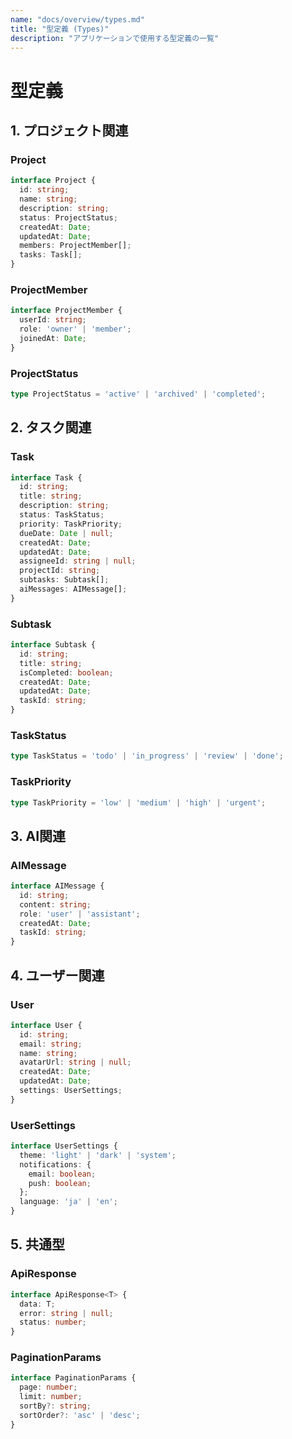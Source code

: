 ```yaml
---
name: "docs/overview/types.md"
title: "型定義 (Types)"
description: "アプリケーションで使用する型定義の一覧"
---
```


# 型定義

## 1. プロジェクト関連

### Project
```typescript
interface Project {
  id: string;
  name: string;
  description: string;
  status: ProjectStatus;
  createdAt: Date;
  updatedAt: Date;
  members: ProjectMember[];
  tasks: Task[];
}
```

### ProjectMember
```typescript
interface ProjectMember {
  userId: string;
  role: 'owner' | 'member';
  joinedAt: Date;
}
```

### ProjectStatus
```typescript
type ProjectStatus = 'active' | 'archived' | 'completed';
```

## 2. タスク関連

### Task
```typescript
interface Task {
  id: string;
  title: string;
  description: string;
  status: TaskStatus;
  priority: TaskPriority;
  dueDate: Date | null;
  createdAt: Date;
  updatedAt: Date;
  assigneeId: string | null;
  projectId: string;
  subtasks: Subtask[];
  aiMessages: AIMessage[];
}
```

### Subtask
```typescript
interface Subtask {
  id: string;
  title: string;
  isCompleted: boolean;
  createdAt: Date;
  updatedAt: Date;
  taskId: string;
}
```

### TaskStatus
```typescript
type TaskStatus = 'todo' | 'in_progress' | 'review' | 'done';
```

### TaskPriority
```typescript
type TaskPriority = 'low' | 'medium' | 'high' | 'urgent';
```

## 3. AI関連

### AIMessage
```typescript
interface AIMessage {
  id: string;
  content: string;
  role: 'user' | 'assistant';
  createdAt: Date;
  taskId: string;
}
```

## 4. ユーザー関連

### User
```typescript
interface User {
  id: string;
  email: string;
  name: string;
  avatarUrl: string | null;
  createdAt: Date;
  updatedAt: Date;
  settings: UserSettings;
}
```

### UserSettings
```typescript
interface UserSettings {
  theme: 'light' | 'dark' | 'system';
  notifications: {
    email: boolean;
    push: boolean;
  };
  language: 'ja' | 'en';
}
```

## 5. 共通型

### ApiResponse
```typescript
interface ApiResponse<T> {
  data: T;
  error: string | null;
  status: number;
}
```

### PaginationParams
```typescript
interface PaginationParams {
  page: number;
  limit: number;
  sortBy?: string;
  sortOrder?: 'asc' | 'desc';
}
```
